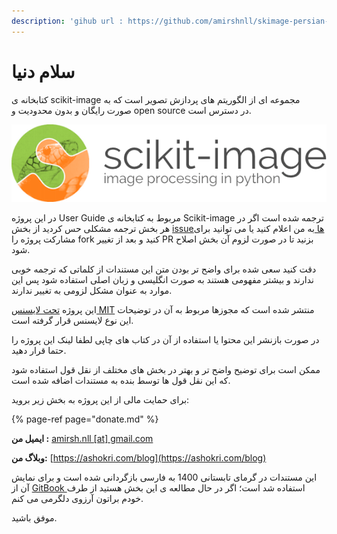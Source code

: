 ```yaml
---
description: 'gihub url : https://github.com/amirshnll/skimage-persian-userguide'
---
```


# سلام دنیا

کتابخانه ی scikit-image مجموعه ای از الگوریتم های پردازش تصویر است که به صورت رایگان و بدون محدودیت و open source در دسترس است.

![scikit-image Logo](.gitbook/assets/logo.png)

در این پروژه User Guide مربوط به کتابخانه ی Scikit-image ترجمه شده است اگر در هر بخش ترجمه مشکلی حس کردید از بخش [issueها ](https://github.com/amirshnll/skimage-persian-userguide/issues)به من اعلام کنید یا می توانید برای مشارکت پروژه را fork کنید و بعد از تغییر PR بزنید تا در صورت لزوم آن بخش اصلاح شود.

دقت کنید سعی شده برای واضح تر بودن متن این مستندات از کلماتی که ترجمه خوبی ندارند و بیشتر مفهومی هستند به صورت انگلیسی و زبان اصلی استفاده شود پس این موارد به عنوان مشکل لزومی به تغییر ندارند.

این پروژه [تحت لایسنس MIT](https://github.com/amirshnll/skimage-persian-userguide/blob/main/LICENSE) منتشر شده است که مجوزها مربوط به آن در توضیحات این نوع لایسنس قرار گرفته است.

در صورت بازنشر این محتوا یا استفاده از آن در کتاب های چاپی لطفا لینک این پروژه را حتما قرار دهید.

ممکن است برای توضیح واضح تر و بهتر در بخش های مختلف از نقل قول استفاده شود که این نقل قول ها توسط بنده به مستندات اضافه شده است.

برای حمایت مالی از این پروژه به بخش زیر بروید:

{% page-ref page="donate.md" %}

**ایمیل من :** [amirsh.nll \[at\] gmail.com](mailto:amirsh.nll@gmail.com)

**وبلاگ من:** [https://ashokri.com/blog](https://ashokri.com/blog)

این مستندات  در گرمای تابستانی 1400 به فارسی بازگردانی شده است و برای نمایش آن از [GitBook ](https://gitbook.com)استفاده شد است؛ اگر در حال مطالعه ی این بخش هستید از طرف خودم براتون آرزوی دلگرمی می کنم.

موفق باشید.

